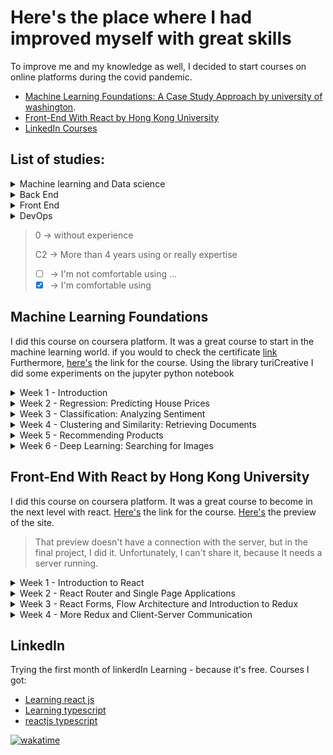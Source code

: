 # Here's the place where I had improved myself with great skills
To improve me and my knowledge as well, I decided to start courses on online platforms during the covid pandemic.
- [Machine Learning Foundations: A Case Study Approach by university of washington](#machine).
- [Front-End With React by Hong Kong University](#React)
- [LinkedIn Courses](#LinkedIn)

## List of studies: 
<details>
  <summary>Machine learning and Data science</summary>
  
  ### Javascript
  - [ ] ml5 and p5                          <kbd>A1</kbd>
  ### Python
  - [x] turecreate                          <kbd>B1</kbd>
  - [ ] tensorflow                          <kbd>A1</kbd>
  ### Theory
  - [x] linear regression                   <kbd>B1</kbd>
  > I need to go more deep on linear regression 
  - [ ] activation functions                <kbd>A2</kbd>
  - [x] clustering                          <kbd>A2</kbd>
  - [ ] KNN                                 <kbd>A2</kbd>
</details>
<details>
  <summary>Back End</summary>
  
  ### typescript || javascript
  - [x] axios                               <kbd>B1</kbd>
  - [x] express                             <kbd>B1</kbd>
  - [x] routes                              <kbd>B2</kbd>
  - [x] API                                 <kbd>B2</kbd>
  ### python
  - [x] API.                                <kbd>B2</kbd>
  ### databases
  - [ ] dynamoDB                             <kbd>0</kbd>
  - [ ] MariaDB                              <kbd>A2</kbd>
  - [ ] MongoDB                              <kbd>A2</kbd>

</details>
<details>
  <summary>Front End</summary>
  
  ### typescript || javascript
  - [x] React                               <kbd>C1</kbd>
  - [x] Vue                                 <kbd>A2</kbd>
  - [x] routes                              <kbd>C2</kbd>
  - [x] tailwind                            <kbd>B1</kbd>
  - [x] bootstrap                           <kbd>B2</kbd>
  - [x] redux                               <kbd>C1</kbd>
  - [x] API                                 <kbd>C2</kbd>
</details><details>
  <summary>DevOps</summary>
  
  ### AWS
  - [x] EC2                                 <kbd>B1</kbd>
  - [ ] lambda                              <kbd>0</kbd>
  - [ ] dynamoDB                            <kbd>0</kbd>
  - [ ] API Gateway                         <kbd>B2</kbd>
  ### NGINX
  - [ ] WEB services                        <kbd>0</kbd>
  - [ ] Load balancer                       <kdb>0</kbd>
  ### Heroku 
  - [x] used                                <kdb>A1</kbd>

  ### firebase
  - [x] real-time database                  <kdb>B2</kbd>
  - [ ] firestone                           <kdb>B1</kbd>
  - [x] hosting                             <kdb>A1</kbd>
  - [ ] API                                 <kdb>A1</kbd>              
  ### operation Systems 
  - [x] Ubuntu                              <kbd>C2</kbd>
  - [x] MacOS                               <kbd>C2</kbd>
  - [x] Windows                             <kbd>C2</kbd>
  ### Linux 
  - [x] Raid's                              <kbd>C2</kbd>
</details>

>    0  -> without experience
>
>    C2 ->  More than 4 years using or really expertise
> - [ ] -> I'm not comfortable using ... 
> - [x] -> I'm comfortable using
## <a name="machine">Machine Learning Foundations</a>
I did this course on coursera platform. It was a great course to start in the machine learning world. 
if you would to check the certificate [link](https://coursera.org/share/09b4af1cf4bc575eb15e147ffb18cddd)
Furthermore, [here's](https://www.coursera.org/specializations/machine-learning) the link for the course.
Using the library turiCreative I did some experiments on the jupyter python notebook
<details>
<summary>Week 1 - Introduction</summary>
On the first week the lessons focus was only in the most commons commands using turicreative
</details>
<details>
<summary>
Week 2 - Regression: Predicting House Prices
</summary>
Here I did my first experiment using machine learning. I predicted houses prices based on location, the number of restrooms, square meters, rooms and other characteristics of houses. 
</details>
<details>
<summary>
Week 3 - Classification: Analyzing Sentiment
</summary>
Creating a rating of sentiment placed on products comments and understanding what will be the rating of a person based on the comment which he wrote. 
</details><details>
<summary>
Week 4 - Clustering and Similarity: Retrieving Documents
</summary>
Here I clustered documents based on TF-IDF. And I clustered more than 2 thousands documents about people on Wikipedia 
</details>
<details>
<summary>
Week 5 - Recommending Products
</summary>
Based on the purchases of a costumer, I tried predict the products interesting for that person.
</details>
<details>
<summary>
Week 6 - Deep Learning: Searching for Images
</summary>
Using a dataset with 5 thousand images, I identified three types of images (with cats, with birds, with cars) and got information about those automatically after training a neural network using the principles of deep learning. 
</details>

## <a name="React">Front-End With React by Hong Kong University</a>
I did this course on coursera platform. It was a great course to become in the next level with react.
[Here's](https://www.coursera.org/learn/front-end-react) the link for the course. 
[Here's](https://jecrs687.github.io/Courses-and-Certifications/Confusion) the preview of the site.
>That preview doesn't have a connection with the server, but in the final project, I did it. Unfortunately, I can't share it, because It needs a server running.
<details>
<summary>
Week 1 - Introduction to React
</summary>
I started the development of a react application, it name is ConFusion, it is something like a menu for a restaurant with who has that name. 
I learned about components (I already did know it, but the course was deeper than my knowledge). Also, we create a page using bootstrap, react-scrap, font-awesome and other technologies
</details>
<details>
<summary>
Week 2 - React Router and Single Page Applications
</summary>
Here I used the react-router-dom to implement a single page application
</details>
<details>
<summary>
Week 3 - React Forms, Flow Architecture and Introduction to Redux
  </summary>
ere we created in two ways forms. Firstly, we used only react and, in a second way, we used a library to interact directly with redux. </details><details>
<summary>
Week 4 - More Redux and Client-Server Communication
</summary>
Using the package json-server I put to run my server to provide information to the website, also, the server provided, as well, pictures too.
</details>

## LinkedIn
Trying the first month of linkerdIn Learning - because it's free. 
Courses I got:
- [Learning react js](https://github.com/jecrs687/Courses-and-Certifications/tree/master/LinkedIn/Learning%20react%20js)
- [Learning typescript](https://github.com/jecrs687/Courses-and-Certifications/tree/master/LinkedIn/Learning%20typescript)
- [reactjs typescript](https://github.com/jecrs687/Courses-and-Certifications/tree/master/LinkedIn/reactjs%20typescript)


[![wakatime](https://wakatime.com/badge/user/777fc214-6eb8-4627-8c93-467c3ac7e028/project/0215dfe7-748d-42b7-975e-33e6f8b0e6f6.svg)](https://wakatime.com/badge/user/777fc214-6eb8-4627-8c93-467c3ac7e028/project/0215dfe7-748d-42b7-975e-33e6f8b0e6f6)
